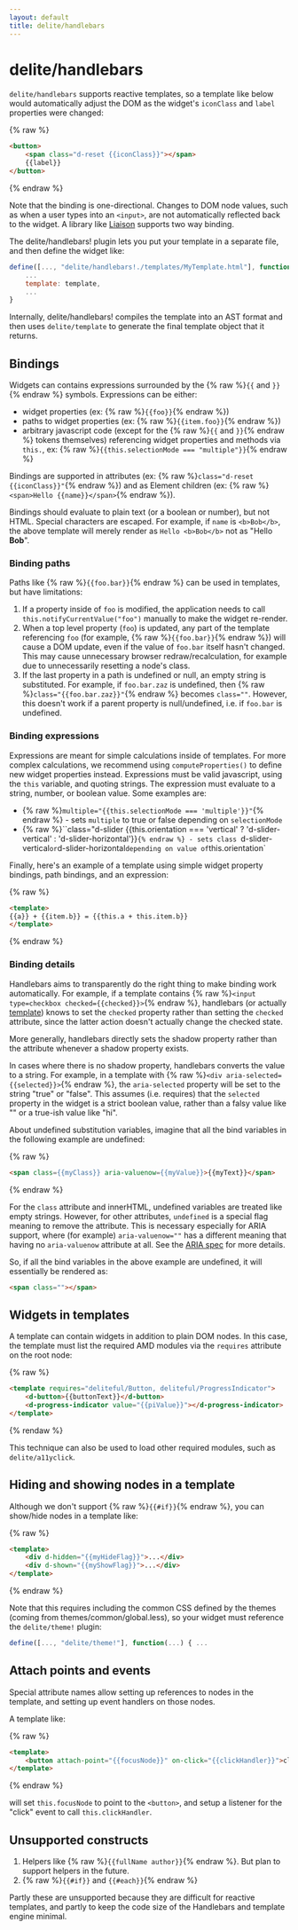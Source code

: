```yaml
---
layout: default
title: delite/handlebars
---
```


# delite/handlebars

`delite/handlebars` supports reactive templates,
so a template like below would automatically adjust the
DOM as the widget's `iconClass` and `label` properties were changed:

{% raw %}
```html
<button>
	<span class="d-reset {{iconClass}}"></span>
	{{label}}
</button>
```
{% endraw %}

Note that the binding is one-directional.  Changes to DOM node values, such as when a user types
into an `<input>`, are not automatically reflected back to the widget.
A library like [Liaison](https://github.com/ibm-js/liaison) supports two way binding.

The delite/handlebars! plugin lets you put your template in a separate file,
and then define the widget like:

```js
define([..., "delite/handlebars!./templates/MyTemplate.html"], function(..., template){
	...
	template: template,
	...
}
```

Internally, delite/handlebars! compiles the template into an AST format and then uses `delite/template` to generate
the final template object that it returns.

## Bindings

Widgets can contains expressions surrounded by the {% raw %}`{{` and `}}`{% endraw %} symbols.
Expressions can be either:

* widget properties (ex: {% raw %}`{{foo}}`{% endraw %})
* paths to widget properties (ex: {% raw %}`{{item.foo}}`{% endraw %})
* arbitrary javascript code (except for the {% raw %}`{{` and `}}`{% endraw %} tokens themselves)
  referencing widget properties and methods via `this.`, ex: {% raw %}`{{this.selectionMode === "multiple"}}`{% endraw %}

Bindings are supported in attributes (ex: {% raw %}`class="d-reset {{iconClass}}"`{% endraw %})
and as Element children (ex: {% raw %}`<span>Hello {{name}}</span>`{% endraw %}).

Bindings should evaluate to plain text (or a boolean or number), but
not HTML.  Special characters are escaped.  For example, if `name` is `<b>Bob</b>`,
the above template will merely render as `Hello <b>Bob</b>` not as "Hello **Bob**".

### Binding paths

Paths like {% raw %}`{{foo.bar}}`{% endraw %} can be used in templates, but have limitations:

1. If a property inside of `foo` is modified, the application needs to call `this.notifyCurrentValue("foo")`
   manually to make the widget re-render.
2. When a top level property (`foo`) is updated, any part of the template
   referencing `foo` (for example, {% raw %}`{{foo.bar}}`{% endraw %}) will cause a DOM update, even if the value of `foo.bar`
   itself hasn't changed.  This may cause unnecessary browser redraw/recalculation, for example due to
   unnecessarily resetting a node's class.
3. If the last property in a path is undefined or null, an empty string is substituted.  For example, if
   `foo.bar.zaz` is undefined, then {% raw %}`class="{{foo.bar.zaz}}"`{% endraw %} becomes `class=""`.  However, this doesn't
   work if a parent property is null/undefined, i.e. if `foo.bar` is undefined.

### Binding expressions

Expressions are meant for simple calculations inside of templates.
For more complex calculations, we recommend using `computeProperties()` to define new widget properties instead.
Expressions must be valid javascript, using the `this` variable, and quoting strings.
The expression must evaluate to a string, number, or boolean value.  Some examples are:

* {% raw %}``multiple="{{this.selectionMode === 'multiple'}}"``{% endraw %} - sets `multiple` to true or false depending on `selectionMode`
* {% raw %}``class="d-slider {{this.orientation === 'vertical' ? 'd-slider-vertical' : 'd-slider-horizontal'}}`{% endraw %} - sets class
  `d-slider-vertical` or `d-slider-horizontal` depending on value of `this.orientation`

Finally, here's an example of a template using simple widget property bindings,
path bindings, and an expression:

{% raw %}
```html
<template>
{{a}} + {{item.b}} = {{this.a + this.item.b}}
</template>
```
{% endraw %}

### Binding details

Handlebars aims to transparently do the right thing to make binding work automatically.
For example, if a template contains {% raw %}`<input type=checkbox checked={{checked}}>`{% endraw %},
handlebars (or actually [template](./template.md)) knows to set the `checked` property
rather than setting the `checked` attribute, since the latter action doesn't actually change the checked state.

More generally, handlebars directly sets the shadow property rather than the attribute whenever
a shadow property exists.

In cases where there is no shadow property, handlebars converts the value to a string.
For example, in a template with {% raw %}`<div aria-selected={{selected}}>`{% endraw %}, the
`aria-selected` property will be set to the string "true" or "false".  This assumes (i.e. requires)
that the `selected` property in the widget is a strict boolean value,
rather than a falsy value like "" or a true-ish value like "hi".

About undefined substitution variables, imagine that all the bind variables in the following example
are undefined:

{% raw %}
```html
<span class={{myClass}} aria-valuenow={{myValue}}>{{myText}}</span>
```
{% endraw %}

For the `class` attribute and innerHTML, undefined variables are treated like empty strings.
However, for other attributes, `undefined` is a special flag meaning to remove the attribute.
This is necessary especially for ARIA support, where (for example) `aria-valuenow=""` has a different
meaning that having no `aria-valuenow` attribute at all.
See the [ARIA spec](http://www.w3.org/TR/wai-aria/states_and_properties#aria-valuenow) for more details.

So, if all the bind variables in the above example are undefined, it will essentially be rendered as:

```html
<span class=""></span>
```


## Widgets in templates

A template can contain widgets in addition to plain DOM nodes.  In this case, the template
must list the required AMD modules via the `requires` attribute on the root node:

{% raw %}
```html
<template requires="deliteful/Button, deliteful/ProgressIndicator">
	<d-button>{{buttonText}}</d-button>
	<d-progress-indicator value="{{piValue}}"></d-progress-indicator>
</template>
```
{% rendaw %}

This technique can also be used to load other required modules, such as `delite/a11yclick`.

## Hiding and showing nodes in a template

Although we don't support {% raw %}`{{#if}}`{% endraw %}, you can show/hide nodes in a template like:

{% raw %}
```html
<template>
	<div d-hidden="{{myHideFlag}}">...</div>
	<div d-shown="{{myShowFlag}}">...</div>
</template>
```
{% endraw %}

Note that this requires including the common CSS defined by the themes (coming from themes/common/global.less),
so your widget must reference the `delite/theme!` plugin:

```js
define([..., "delite/theme!"], function(...) { ...
```

## Attach points and events

Special attribute names allow setting up references to nodes in the template,
and setting up event handlers on those nodes.

A template like:

{% raw %}
```html
<template>
	<button attach-point="{{focusNode}}" on-click="{{clickHandler}}">click me</button>
</template>
```
{% endraw %}

will set `this.focusNode` to point to the `<button>`, and setup a listener for the "click" event to call
`this.clickHandler`.

## Unsupported constructs

1. Helpers like {% raw %}`{{fullName author}}`{% endraw %}. But plan to support helpers in the future.
2. {% raw %}`{{#if}}` and `{{#each}}`{% endraw %}

Partly these are unsupported because they are difficult for reactive templates,
and partly to keep the code size of the Handlebars and template engine minimal.
